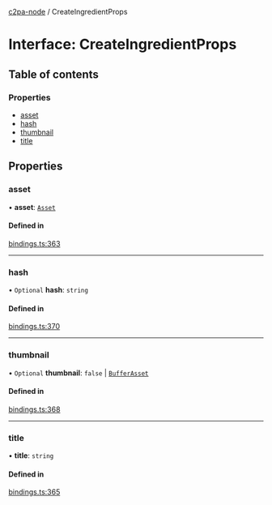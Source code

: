 [c2pa-node](../README.md) / CreateIngredientProps

# Interface: CreateIngredientProps

## Table of contents

### Properties

- [asset](CreateIngredientProps.md#asset)
- [hash](CreateIngredientProps.md#hash)
- [thumbnail](CreateIngredientProps.md#thumbnail)
- [title](CreateIngredientProps.md#title)

## Properties

### asset

• **asset**: [`Asset`](../README.md#asset)

#### Defined in

[bindings.ts:363](https://github.com/dkozma/c2pa-node/blob/297f458/js-src/bindings.ts#L363)

___

### hash

• `Optional` **hash**: `string`

#### Defined in

[bindings.ts:370](https://github.com/dkozma/c2pa-node/blob/297f458/js-src/bindings.ts#L370)

___

### thumbnail

• `Optional` **thumbnail**: ``false`` \| [`BufferAsset`](BufferAsset.md)

#### Defined in

[bindings.ts:368](https://github.com/dkozma/c2pa-node/blob/297f458/js-src/bindings.ts#L368)

___

### title

• **title**: `string`

#### Defined in

[bindings.ts:365](https://github.com/dkozma/c2pa-node/blob/297f458/js-src/bindings.ts#L365)
